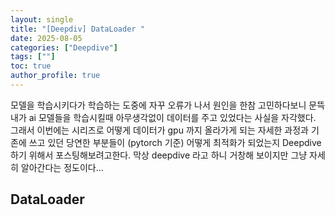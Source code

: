 ```yaml
---
layout: single
title: "[Deepdiv] DataLoader "
date: 2025-08-05
categories: ["Deepdive"]
tags: [""]
toc: true
author_profile: true
---
```





모델을 학습시키다가 학습하는 도중에 자꾸 오류가 나서 원인을 한참 고민하다보니 문뜩 내가 ai 모델들을 학습시킬때 아무생각없이 데이터를 주고 있었다는 사실을 자각했다. 
그래서 이번에는 시리즈로 어떻게 데이터가 gpu 까지 올라가게 되는 자세한 과정과 기존에 쓰고 있던 당연한 부분들이 (pytorch 기준) 어떻게 최적화가 되었는지 Deepdive 하기 위해서 포스팅해보려고한다. 
막상 deepdive 라고 하니 거창해 보이지만 그냥 자세히 알아간다는 정도이다...

## DataLoader 
